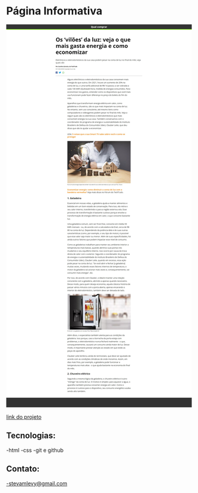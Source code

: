 # Página Informativa

![preview](./.github/preview.png)

[link do projeto](https://levystevam.github.io/Projeto--Site-Informativo-/)

## Tecnologias: 
 
-html
-css
-git e github

## Contato:

-stevamlevy@gmail.com